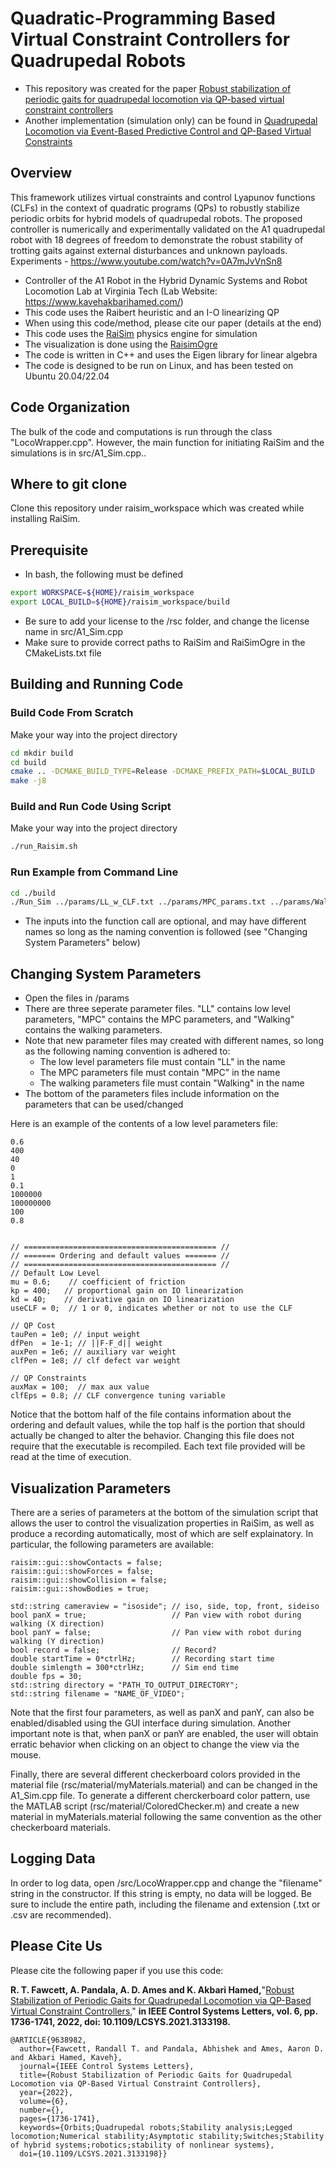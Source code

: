 


# Quadratic-Programming Based Virtual Constraint Controllers for Quadrupedal Robots 
- This repository was created for the paper [Robust stabilization of periodic gaits for quadrupedal locomotion via QP-based virtual constraint controllers](https://ieeexplore.ieee.org/abstract/document/9638982)
- Another implementation (simulation only) can be found in [Quadrupedal Locomotion via Event-Based Predictive Control and QP-Based Virtual Constraints](https://ieeexplore.ieee.org/abstract/document/9113252)

## Overview
This framework utilizes virtual constraints and control Lyapunov functions (CLFs) in the context of quadratic programs (QPs) to robustly stabilize periodic orbits for hybrid models of quadrupedal robots. The proposed controller is numerically and experimentally validated on the A1 quadrupedal robot with 18 degrees of freedom to demonstrate the robust stability of trotting gaits against external disturbances and unknown payloads. Experiments - https://www.youtube.com/watch?v=0A7mJvVnSn8


- Controller of the A1 Robot in the Hybrid Dynamic Systems and Robot Locomotion Lab at Virginia Tech (Lab Website: https://www.kavehakbarihamed.com/)
- This code uses the Raibert heuristic and an I-O linearizing QP
- When using this code/method, please cite our paper (details at the end)
- This code uses the [RaiSim](https://github.com/raisimTech/raisimLib) physics engine for simulation
- The visualization is done using the [RaisimOgre](https://github.com/raisimTech/raisimOgre)
- The code is written in C++ and uses the Eigen library for linear algebra
- The code is designed to be run on Linux, and has been tested on Ubuntu 20.04/22.04



## Code Organization
The bulk of the code and computations is run through the class "LocoWrapper.cpp". However, the main function for initiating RaiSim and the simulations is in src/A1_Sim.cpp..

## Where to git clone
Clone this repository under raisim_workspace which was created while installing RaiSim.

## Prerequisite
- In bash, the following must be defined
```sh
export WORKSPACE=${HOME}/raisim_workspace
export LOCAL_BUILD=${HOME}/raisim_workspace/build
```
- Be sure to add your license to the /rsc folder, and change the license name in src/A1_Sim.cpp
- Make sure to provide correct paths to RaiSim and RaiSimOgre in the CMakeLists.txt file


## Building and Running Code
### Build Code From Scratch
Make your way into the project directory
```sh
cd mkdir build
cd build
cmake .. -DCMAKE_BUILD_TYPE=Release -DCMAKE_PREFIX_PATH=$LOCAL_BUILD
make -j8
```

### Build and Run Code Using Script
Make your way into the project directory
```sh
./run_Raisim.sh
```

### Run Example from Command Line
```sh
cd ./build
./Run_Sim ../params/LL_w_CLF.txt ../params/MPC_params.txt ../params/Walking_params.txt
```
- The inputs into the function call are optional, and may have different names so long as the naming convention is followed (see "Changing System Parameters" below)

## Changing System Parameters
- Open the files in /params
- There are three seperate parameter files. "LL" contains low level parameters, "MPC" contains the MPC parameters, and "Walking" contains the walking parameters.
- Note that new parameter files may created with different names, so long as the following naming convention is adhered to:
    - The low level parameters file must contain "LL" in the name
    - The MPC parameters file must contain "MPC" in the name
    - The walking parameters file must contain "Walking" in the name
- The bottom of the parameters files include information on the parameters that can be used/changed

Here is an example of the contents of a low level parameters file:
```
0.6
400
40
0
1
0.1
1000000
100000000
100
0.8


// =========================================== //
// ======= Ordering and default values ======= //
// =========================================== //
// Default Low Level
mu = 0.6;    // coefficient of friction
kp = 400;   // proportional gain on IO linearization
kd = 40;    // derivative gain on IO linearization
useCLF = 0;  // 1 or 0, indicates whether or not to use the CLF 

// QP Cost
tauPen = 1e0; // input weight
dfPen  = 1e-1; // ||F-F_d|| weight
auxPen = 1e6; // auxiliary var weight
clfPen = 1e8; // clf defect var weight

// QP Constraints
auxMax = 100;  // max aux value
clfEps = 0.8; // CLF convergence tuning variable

```
Notice that the bottom half of the file contains information about the ordering and default values, while the top half is the portion that should actually be changed to alter the behavior. Changing this file does not require that the executable is recompiled. Each text file provided will be read at the time of execution.

## Visualization Parameters
There are a series of parameters at the bottom of the simulation script that allows the user to control the visualization properties in RaiSim, as well as produce a recording automatically, most of which are self explainatory. In particular, the following parameters are available:

```
raisim::gui::showContacts = false;
raisim::gui::showForces = false;
raisim::gui::showCollision = false;
raisim::gui::showBodies = true;

std::string cameraview = "isoside"; // iso, side, top, front, sideiso
bool panX = true;                   // Pan view with robot during walking (X direction)
bool panY = false;                  // Pan view with robot during walking (Y direction)
bool record = false;                // Record?
double startTime = 0*ctrlHz;        // Recording start time
double simlength = 300*ctrlHz;      // Sim end time
double fps = 30;                  
std::string directory = "PATH_TO_OUTPUT_DIRECTORY";
std::string filename = "NAME_OF_VIDEO";
```

Note that the first four parameters, as well as panX and panY, can also be enabled/disabled using the GUI interface during simulation. Another important note is that, when panX or panY are enabled, the user will obtain erratic behavior when clicking on an object to change the view via the mouse. 

Finally, there are several different checkerboard colors provided in the material file (rsc/material/myMaterials.material) and can be changed in the A1_Sim.cpp file. To generate a different cherckerboard color pattern, use the MATLAB script (rsc/material/ColoredChecker.m) and create a new material in myMaterials.material following the same convention as the other checkerboard materials.

## Logging Data
In order to log data, open /src/LocoWrapper.cpp and change the "filename" string in the constructor. If this string is empty, no data will be logged. Be sure to include the entire path, including the filename and extension (.txt or .csv are recommended). 


## Please Cite Us
Please cite the following paper if you use this code:

**R. T. Fawcett, A. Pandala, A. D. Ames and K. Akbari Hamed,**"[Robust Stabilization of Periodic Gaits for Quadrupedal Locomotion via QP-Based Virtual Constraint Controllers](https://ieeexplore.ieee.org/abstract/document/9638982)," **in IEEE Control Systems Letters, vol. 6, pp. 1736-1741, 2022, doi: 10.1109/LCSYS.2021.3133198.**

```
@ARTICLE{9638982,
  author={Fawcett, Randall T. and Pandala, Abhishek and Ames, Aaron D. and Akbari Hamed, Kaveh},
  journal={IEEE Control Systems Letters}, 
  title={Robust Stabilization of Periodic Gaits for Quadrupedal Locomotion via QP-Based Virtual Constraint Controllers}, 
  year={2022},
  volume={6},
  number={},
  pages={1736-1741},
  keywords={Orbits;Quadrupedal robots;Stability analysis;Legged locomotion;Numerical stability;Asymptotic stability;Switches;Stability of hybrid systems;robotics;stability of nonlinear systems},
  doi={10.1109/LCSYS.2021.3133198}}
  ```
